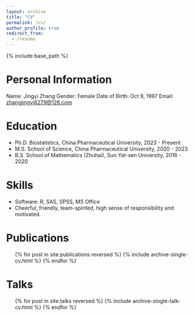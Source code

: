 ```yaml
---
layout: archive
title: "CV"
permalink: /cv/
author_profile: true
redirect_from:
  - /resume
---
```


{% include base_path %}

Personal Information
======
Name: Jingyi Zhang
Gender: Female
Date of Birth: Oct 9, 1997
Email: zhangjingyi6279@126.com



Education
======
* Ph.D. Biostatistics, China Pharmaceutical University, 2023 - Present
* M.S. School of Science, China Pharmaceutical University, 2020 - 2023
* B.S. School of Mathematics (Zhuhai), Sun Yat-sen University, 2016 - 2020

  
Skills
======
* Software: R, SAS, SPSS, MS Office
* Cheerful, friendly, team-spirited, high sense of responsibility and motivated.


Publications
======
  <ul>{% for post in site.publications reversed %}
    {% include archive-single-cv.html %}
  {% endfor %}</ul>
  
Talks
======
  <ul>{% for post in site.talks reversed %}
    {% include archive-single-talk-cv.html  %}
  {% endfor %}</ul>
  
  

